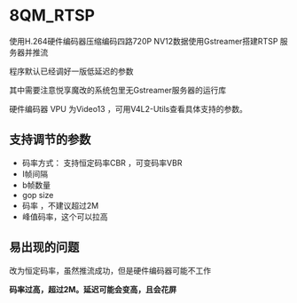 # 8QM_RTSP
使用H.264硬件编码器压缩编码四路720P NV12数据使用Gstreamer搭建RTSP 服务器并推流

程序默认已经调好一版低延迟的参数

其中需要注意悦享魔改的系统包里无Gstreamer服务器的运行库

硬件编码器 VPU 为Video13 ，可用V4L2-Utils查看具体支持的参数。

## 支持调节的参数

- 码率方式： 支持恒定码率CBR ，可变码率VBR
- I帧间隔
- b帧数量
- gop size
- 码率 ，不建议超过2M
- 峰值码率，这个可以拉高

## 易出现的问题

改为恒定码率，虽然推流成功，但是硬件编码器可能不工作

**码率过高，超过2M。延迟可能会变高，且会花屏**


